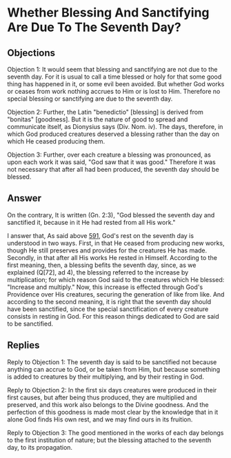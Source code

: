 # Whether Blessing And Sanctifying Are Due To The Seventh Day?

## Objections

Objection 1: It would seem that blessing and sanctifying are not due to the seventh day. For it is usual to call a time blessed or holy for that some good thing has happened in it, or some evil been avoided. But whether God works or ceases from work nothing accrues to Him or is lost to Him. Therefore no special blessing or sanctifying are due to the seventh day.

Objection 2: Further, the Latin "benedictio" [blessing] is derived from "bonitas" [goodness]. But it is the nature of good to spread and communicate itself, as Dionysius says (Div. Nom. iv). The days, therefore, in which God produced creatures deserved a blessing rather than the day on which He ceased producing them.

Objection 3: Further, over each creature a blessing was pronounced, as upon each work it was said, "God saw that it was good." Therefore it was not necessary that after all had been produced, the seventh day should be blessed.

## Answer

On the contrary, It is written (Gn. 2:3), "God blessed the seventh day and sanctified it, because in it He had rested from all His work."

I answer that, As said above [591](A[2]), God's rest on the seventh day is understood in two ways. First, in that He ceased from producing new works, though He still preserves and provides for the creatures He has made. Secondly, in that after all His works He rested in Himself. According to the first meaning, then, a blessing befits the seventh day, since, as we explained (Q[72], ad 4), the blessing referred to the increase by multiplication; for which reason God said to the creatures which He blessed: "Increase and multiply." Now, this increase is effected through God's Providence over His creatures, securing the generation of like from like. And according to the second meaning, it is right that the seventh day should have been sanctified, since the special sanctification of every creature consists in resting in God. For this reason things dedicated to God are said to be sanctified.

## Replies

Reply to Objection 1: The seventh day is said to be sanctified not because anything can accrue to God, or be taken from Him, but because something is added to creatures by their multiplying, and by their resting in God.

Reply to Objection 2: In the first six days creatures were produced in their first causes, but after being thus produced, they are multiplied and preserved, and this work also belongs to the Divine goodness. And the perfection of this goodness is made most clear by the knowledge that in it alone God finds His own rest, and we may find ours in its fruition.

Reply to Objection 3: The good mentioned in the works of each day belongs to the first institution of nature; but the blessing attached to the seventh day, to its propagation.